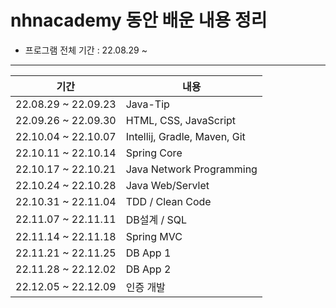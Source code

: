# nhnacademy 동안 배운 내용 정리

- 프로그램 전체 기간 : 22.08.29 ~ 

---
|**기간**| **내용**|
|---|---|
|22.08.29 ~ 22.09.23 | Java-Tip |
|22.09.26 ~ 22.09.30| HTML, CSS, JavaScript |
|22.10.04 ~ 22.10.07| Intellij, Gradle, Maven, Git |
|22.10.11 ~ 22.10.14| Spring Core |
|22.10.17 ~ 22.10.21 | Java Network Programming|
|22.10.24 ~ 22.10.28 | Java Web/Servlet |
|22.10.31 ~ 22.11.04 | TDD / Clean Code|
|22.11.07 ~ 22.11.11 | DB설계 / SQL |
|22.11.14 ~ 22.11.18| Spring MVC |
|22.11.21 ~ 22.11.25| DB App 1 |
|22.11.28 ~ 22.12.02| DB App 2 |
|22.12.05 ~ 22.12.09| 인증 개발 |